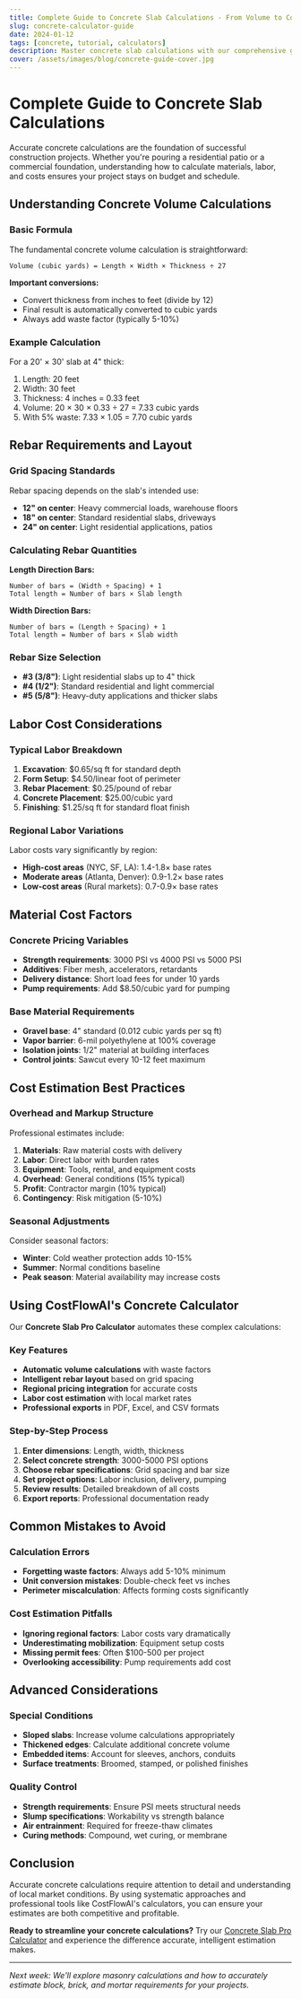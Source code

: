 ```yaml
---
title: Complete Guide to Concrete Slab Calculations - From Volume to Cost
slug: concrete-calculator-guide
date: 2024-01-12
tags: [concrete, tutorial, calculators]
description: Master concrete slab calculations with our comprehensive guide covering volume, rebar requirements, labor costs, and regional pricing factors.
cover: /assets/images/blog/concrete-guide-cover.jpg
---
```


# Complete Guide to Concrete Slab Calculations

Accurate concrete calculations are the foundation of successful construction projects. Whether you're pouring a residential patio or a commercial foundation, understanding how to calculate materials, labor, and costs ensures your project stays on budget and schedule.

## Understanding Concrete Volume Calculations

### Basic Formula
The fundamental concrete volume calculation is straightforward:

```
Volume (cubic yards) = Length × Width × Thickness ÷ 27
```

**Important conversions:**
- Convert thickness from inches to feet (divide by 12)
- Final result is automatically converted to cubic yards
- Always add waste factor (typically 5-10%)

### Example Calculation
For a 20' × 30' slab at 4" thick:
1. Length: 20 feet
2. Width: 30 feet
3. Thickness: 4 inches = 0.33 feet
4. Volume: 20 × 30 × 0.33 ÷ 27 = 7.33 cubic yards
5. With 5% waste: 7.33 × 1.05 = 7.70 cubic yards

## Rebar Requirements and Layout

### Grid Spacing Standards
Rebar spacing depends on the slab's intended use:

- **12" on center**: Heavy commercial loads, warehouse floors
- **18" on center**: Standard residential slabs, driveways
- **24" on center**: Light residential applications, patios

### Calculating Rebar Quantities

**Length Direction Bars:**
```
Number of bars = (Width ÷ Spacing) + 1
Total length = Number of bars × Slab length
```

**Width Direction Bars:**
```
Number of bars = (Length ÷ Spacing) + 1
Total length = Number of bars × Slab width
```

### Rebar Size Selection
- **#3 (3/8")**: Light residential slabs up to 4" thick
- **#4 (1/2")**: Standard residential and light commercial
- **#5 (5/8")**: Heavy-duty applications and thicker slabs

## Labor Cost Considerations

### Typical Labor Breakdown
1. **Excavation**: $0.65/sq ft for standard depth
2. **Form Setup**: $4.50/linear foot of perimeter
3. **Rebar Placement**: $0.25/pound of rebar
4. **Concrete Placement**: $25.00/cubic yard
5. **Finishing**: $1.25/sq ft for standard float finish

### Regional Labor Variations
Labor costs vary significantly by region:
- **High-cost areas** (NYC, SF, LA): 1.4-1.8× base rates
- **Moderate areas** (Atlanta, Denver): 0.9-1.2× base rates
- **Low-cost areas** (Rural markets): 0.7-0.9× base rates

## Material Cost Factors

### Concrete Pricing Variables
- **Strength requirements**: 3000 PSI vs 4000 PSI vs 5000 PSI
- **Additives**: Fiber mesh, accelerators, retardants
- **Delivery distance**: Short load fees for under 10 yards
- **Pump requirements**: Add $8.50/cubic yard for pumping

### Base Material Requirements
- **Gravel base**: 4" standard (0.012 cubic yards per sq ft)
- **Vapor barrier**: 6-mil polyethylene at 100% coverage
- **Isolation joints**: 1/2" material at building interfaces
- **Control joints**: Sawcut every 10-12 feet maximum

## Cost Estimation Best Practices

### Overhead and Markup Structure
Professional estimates include:
1. **Materials**: Raw material costs with delivery
2. **Labor**: Direct labor with burden rates
3. **Equipment**: Tools, rental, and equipment costs
4. **Overhead**: General conditions (15% typical)
5. **Profit**: Contractor margin (10% typical)
6. **Contingency**: Risk mitigation (5-10%)

### Seasonal Adjustments
Consider seasonal factors:
- **Winter**: Cold weather protection adds 10-15%
- **Summer**: Normal conditions baseline
- **Peak season**: Material availability may increase costs

## Using CostFlowAI's Concrete Calculator

Our **Concrete Slab Pro Calculator** automates these complex calculations:

### Key Features
- **Automatic volume calculations** with waste factors
- **Intelligent rebar layout** based on grid spacing
- **Regional pricing integration** for accurate costs
- **Labor cost estimation** with local market rates
- **Professional exports** in PDF, Excel, and CSV formats

### Step-by-Step Process
1. **Enter dimensions**: Length, width, thickness
2. **Select concrete strength**: 3000-5000 PSI options
3. **Choose rebar specifications**: Grid spacing and bar size
4. **Set project options**: Labor inclusion, delivery, pumping
5. **Review results**: Detailed breakdown of all costs
6. **Export reports**: Professional documentation ready

## Common Mistakes to Avoid

### Calculation Errors
- **Forgetting waste factors**: Always add 5-10% minimum
- **Unit conversion mistakes**: Double-check feet vs inches
- **Perimeter miscalculation**: Affects forming costs significantly

### Cost Estimation Pitfalls
- **Ignoring regional factors**: Labor costs vary dramatically
- **Underestimating mobilization**: Equipment setup costs
- **Missing permit fees**: Often $100-500 per project
- **Overlooking accessibility**: Pump requirements add cost

## Advanced Considerations

### Special Conditions
- **Sloped slabs**: Increase volume calculations appropriately
- **Thickened edges**: Calculate additional concrete volume
- **Embedded items**: Account for sleeves, anchors, conduits
- **Surface treatments**: Broomed, stamped, or polished finishes

### Quality Control
- **Strength requirements**: Ensure PSI meets structural needs
- **Slump specifications**: Workability vs strength balance
- **Air entrainment**: Required for freeze-thaw climates
- **Curing methods**: Compound, wet curing, or membrane

## Conclusion

Accurate concrete calculations require attention to detail and understanding of local market conditions. By using systematic approaches and professional tools like CostFlowAI's calculators, you can ensure your estimates are both competitive and profitable.

**Ready to streamline your concrete calculations?** Try our [Concrete Slab Pro Calculator](/calculators) and experience the difference accurate, intelligent estimation makes.

---

*Next week: We'll explore masonry calculations and how to accurately estimate block, brick, and mortar requirements for your projects.*